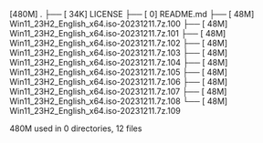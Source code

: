 [480M]  .
├── [ 34K]  LICENSE
├── [   0]  README.md
├── [ 48M]  Win11_23H2_English_x64.iso-20231211.7z.100
├── [ 48M]  Win11_23H2_English_x64.iso-20231211.7z.101
├── [ 48M]  Win11_23H2_English_x64.iso-20231211.7z.102
├── [ 48M]  Win11_23H2_English_x64.iso-20231211.7z.103
├── [ 48M]  Win11_23H2_English_x64.iso-20231211.7z.104
├── [ 48M]  Win11_23H2_English_x64.iso-20231211.7z.105
├── [ 48M]  Win11_23H2_English_x64.iso-20231211.7z.106
├── [ 48M]  Win11_23H2_English_x64.iso-20231211.7z.107
├── [ 48M]  Win11_23H2_English_x64.iso-20231211.7z.108
└── [ 48M]  Win11_23H2_English_x64.iso-20231211.7z.109

 480M used in 0 directories, 12 files
